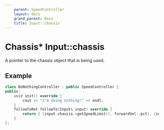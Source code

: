 ```yaml
---
    parent: SpeedController
    layout: docs
    grand_parent: Docs
    title: Input::chassis
---
```

# Chassis* Input::chassis
A pointer to the chassis object that is being used. 

## Example
```cpp
class DoNothingController : public SpeedController {
public:
    void init() override {
        cout << "I'm doing nothing!" << endl;
    }
    followToRet followTo(Input& input) override {
        return { {input.chassis->getSpeedLimit(), forwardVel::pct}, {input.angleTarget - input.currentAngle, angularVel::pctDiff} };
    }
};
```